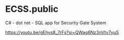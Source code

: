 # ECSS.public
C# - dot net - SQL app for Security Gate System

https://youtu.be/gEhys8_7rFs?si=QWag8Nz3nVtv7yuS

